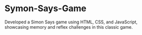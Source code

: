 # Symon-Says-Game
Developed a Simon Says game using HTML, CSS, and JavaScript, showcasing memory and reflex challenges in this classic game.
